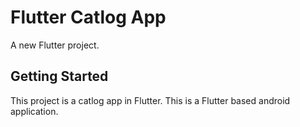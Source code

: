 # Flutter Catlog App

A new Flutter project.

## Getting Started

This project is a catlog app in Flutter.
This is a Flutter based android application.

